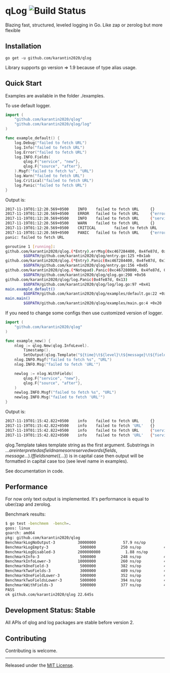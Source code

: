 # qLog ![Build Status](https://jarvi.ga/api/badges/karantin2020/qlog/status.svg)

Blazing fast, structured, leveled logging in Go.
Like zap or zerolog but more flexible

## Installation

`go get -u github.com/karantin2020/qlog`

Library supports go version => 1.9 because of type alias usage.

## Quick Start

Examples are available in the folder ./examples.

To use default logger.

```go
import (
	"github.com/karantin2020/qlog"
	"github.com/karantin2020/qlog/log"
)

func example_default() {
	log.Debug("failed to fetch URL")
	log.Info("failed to fetch URL")
	log.Error("failed to fetch URL")
	log.INFO.Fields(
		qlog.F{"service", "new"},
		qlog.F{"source", "after"},
	).Msgf("failed to fetch %s", "URL")
	log.Warn("failed to fetch URL")
	log.Critical("failed to fetch URL")
	log.Panic("failed to fetch URL")
}
```

Output is:
```sh
2017-11-19T01:12:20.569+0500    INFO    failed to fetch URL     {}
2017-11-19T01:12:20.569+0500    ERROR   failed to fetch URL     {"error":"failed to fetch URL"}
2017-11-19T01:12:20.569+0500    INFO    failed to fetch URL     {"service":"new","source":"after"}
2017-11-19T01:12:20.569+0500    WARN    failed to fetch URL     {}
2017-11-19T01:12:20.569+0500    CRITICAL        failed to fetch URL     {"error":"failed to fetch URL"}
2017-11-19T01:12:20.569+0500    PANIC   failed to fetch URL     {"error":"failed to fetch URL"}
panic: failed to fetch URL

goroutine 1 [running]:
github.com/karantin2020/qlog.(*Entry).errMsg(0xc467284400, 0x4fe87d, 0x13, 0xc467280001)
        $GOPATH/github.com/karantin2020/qlog/entry.go:125 +0x1ab
github.com/karantin2020/qlog.(*Entry).Panic(0xc467284400, 0x4fe87d, 0x13)
        $GOPATH/github.com/karantin2020/qlog/entry.go:156 +0x65
github.com/karantin2020/qlog.(*Notepad).Panic(0xc467280000, 0x4fe87d, 0x13)
        $GOPATH/github.com/karantin2020/qlog/qlog.go:298 +0x56
github.com/karantin2020/qlog/log.Panic(0x4fe87d, 0x13)
        $GOPATH/github.com/karantin2020/qlog/log/log.go:97 +0x41
main.example_default()
        $GOPATH/github.com/karantin2020/qlog/examples/default.go:22 +0x1c8
main.main()
        $GOPATH/github.com/karantin2020/qlog/examples/main.go:4 +0x20
```


If you need to change some configs then use customized version of logger.

```go
import (
	"github.com/karantin2020/qlog"
)

func example_new() {
	nlog := qlog.New(qlog.InfoLevel).
		Timestamp().
		SetOutput(qlog.Template("${time}\t${level}\t${message}\t${fields}\n"))
	nlog.INFO.Msgf("failed to fetch %s", "URL")
	nlog.INFO.Msg("failed to fetch 'URL'")

	newlog := nlog.WithFields(
		qlog.F{"service", "new"},
		qlog.F{"source", "after"},
	)
	newlog.INFO.Msgf("failed to fetch %s", "URL")
	newlog.INFO.Msg("failed to fetch 'URL'")
}
```

Output is:

```sh
2017-11-19T01:15:42.822+0500    info    failed to fetch URL     {}
2017-11-19T01:15:42.822+0500    info    failed to fetch 'URL'   {}
2017-11-19T01:15:42.822+0500    info    failed to fetch URL     {"service":"new","source":"after"}
2017-11-19T01:15:42.822+0500    info    failed to fetch 'URL'   {"service":"new","source":"after"}
```

qlog.Template takes template string as the first argument. Substrings in ${...} are interpreted 
as field names or reserved words (fields, message...). If fields name (${...}) is in capital case
then output will be formatted in capital case too (see level name in examples).

See documentation in code.

## Performance

For now only text output is implemented. It's performance is equal to uber/zap and zerolog.

Benchmark results:

```bash
$ go test -benchmem  -bench=.
goos: linux
goarch: amd64
pkg: github.com/karantin2020/qlog
BenchmarkLogNoOutput-3      	30000000	        57.9 ns/op	       0 B/op	       0 allocs/op
BenchmarkLogEmpty-3         	 5000000	       250 ns/op	      48 B/op	       3 allocs/op
BenchmarkLogDisabled-3      	2000000000	         1.88 ns/op	       0 B/op	       0 allocs/op
BenchmarkInfo-3             	 5000000	       248 ns/op	      48 B/op	       3 allocs/op
BenchmarkInfoLower-3        	10000000	       260 ns/op	      40 B/op	       2 allocs/op
BenchmarkOneField-3         	 5000000	       382 ns/op	      48 B/op	       3 allocs/op
BenchmarkTwoFields-3        	 3000000	       489 ns/op	      48 B/op	       3 allocs/op
BenchmarkOneFieldLower-3    	 5000000	       352 ns/op	      40 B/op	       2 allocs/op
BenchmarkTwoFieldsLower-3   	 5000000	       394 ns/op	      40 B/op	       2 allocs/op
BenchmarkWithFields-3       	 5000000	       377 ns/op	      48 B/op	       3 allocs/op
PASS
ok github.com/karantin2020/qlog 22.645s
```

## Development Status: Stable

All APIs of qlog and log packages are stable before version 2.

## Contributing

Contributing is welcome.

<hr>

Released under the [MIT License](LICENSE.txt).
